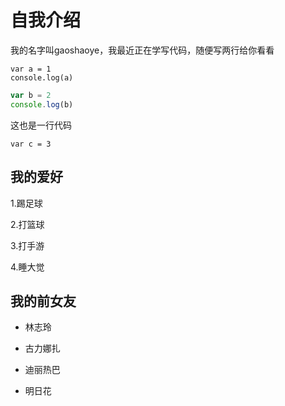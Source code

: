 # 自我介绍
我的名字叫gaoshaoye，我最近正在学写代码，随便写两行给你看看

    var a = 1
    console.log(a)
    
```javascript
var b = 2
console.log(b)
```

这也是一行代码

`var c = 3 `

    
    
## 我的爱好
1.踢足球

2.打篮球

3.打手游

4.睡大觉

## 我的前女友
* 林志玲

* 古力娜扎

* 迪丽热巴

* 明日花
